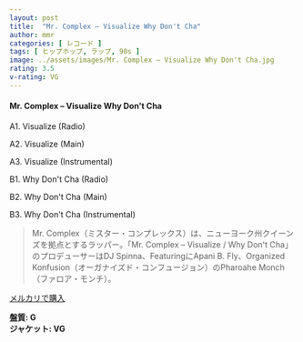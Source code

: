 ```yaml
---
layout: post
title:  "Mr. Complex – Visualize Why Don't Cha"
author: mmr
categories: [ レコード ]
tags: [ ヒップホップ, ラップ, 90s ]
image: ../assets/images/Mr. Complex – Visualize Why Don't Cha.jpg
rating: 3.5
v-rating: VG
---
```


#### Mr. Complex – Visualize Why Don't Cha

A1. Visualize (Radio)

A2. Visualize (Main)

A3. Visualize (Instrumental)

B1. Why Don't Cha (Radio)

B2. Why Don't Cha (Main)

B3. Why Don't Cha (Instrumental)

> Mr. Complex（ミスター・コンプレックス）は、ニューヨーク州クイーンズを拠点とするラッパー。「Mr. Complex – Visualize / Why Don't Cha」のプロデューサーはDJ Spinna、FeaturingにApani B. Fly、Organized Konfusion（オーガナイズド・コンフュージョン）のPharoahe Monch（ファロア・モンチ）。

[メルカリで購入](https://jp.mercari.com/item/m57272673166)

<div class="mt-4 mb-4 d-flex align-items-center">
<strong class="mr-1">盤質: G</strong>
</div>
<div class="mt-4 mb-4 d-flex align-items-center">
<strong class="mr-1">ジャケット: VG</strong>
</div>
